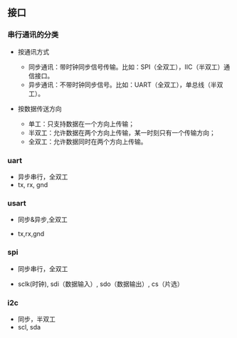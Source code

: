 ## 接口

### 串行通讯的分类

- 按通讯方式

  - 同步通讯：带时钟同步信号传输。比如：SPI（全双工），IIC（半双工）通信接口。
  - 异步通讯：不带时钟同步信号。比如：UART（全双工），单总线（半双工）。

- 按数据传送方向

  - 单工：只支持数据在一个方向上传输；
  - 半双工：允许数据在两个方向上传输，某一时刻只有一个传输方向；
  - 全双工：允许数据同时在两个方向上传输。

  

### uart

- 异步串行，全双工
- tx, rx, gnd



### usart

- 同步&异步,全双工

- tx,rx,gnd

### spi

- 同步串行，全双工

- sclk(时钟),  sdi（数据输入）,  sdo（数据输出）, cs（片选）



### i2c

- 同步，半双工
- scl, sda